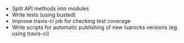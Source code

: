 * Split API methods into modules
* Write tests (using busted)
* Improve travis-ci job for checking test coverage
* Write scripts for automatic publishing of new luarocks versions (eg. using travis-ci)
